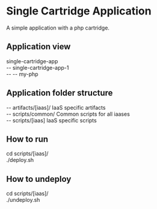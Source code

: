 Single Cartridge Application
============================
A simple application with a php cartridge.

Application view
----------------
single-cartridge-app            <br />
-- single-cartridge-app-1       <br />
-- -- my-php                    <br />

Application folder structure
----------------------------
-- artifacts/[iaas]/ IaaS specific artifacts                <br />
-- scripts/common/ Common scripts for all iaases            <br />
-- scripts/[iaas] IaaS specific scripts                     <br />

How to run
----------
cd scripts/[iaas]/          <br />
./deploy.sh                 <br />

How to undeploy
---------------
cd scripts/[iaas]/          <br />
./undeploy.sh               <br />